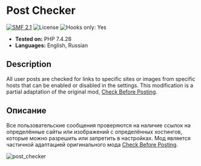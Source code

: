 # Post Checker
[![SMF 2.1](https://img.shields.io/badge/SMF-2.1-ed6033.svg?style=flat)](https://github.com/SimpleMachines/SMF2.1)
![License](https://img.shields.io/github/license/dragomano/post-checker)
![Hooks only: Yes](https://img.shields.io/badge/Hooks%20only-YES-blue)

* **Tested on:** PHP 7.4.28
* **Languages:** English, Russian

## Description
All user posts are checked for links to specific sites or images from specific hosts that can be enabled or disabled in the settings.
This modification is a partial adaptation of the original mod, [Check Before Posting](https://custom.simplemachines.org/index.php?mod=1627).

## Описание
Все пользовательские сообщения проверяются на наличие ссылок на определённые сайты или изображений с определённых хостингов, которые можно разрешить или запретить в настройках.
Мод является частичной адаптацией оригинального мода [Check Before Posting](https://custom.simplemachines.org/index.php?mod=1627).

![post_checker](https://user-images.githubusercontent.com/229402/157725724-519f7a2a-1c18-496b-a780-b5704442c796.png)
